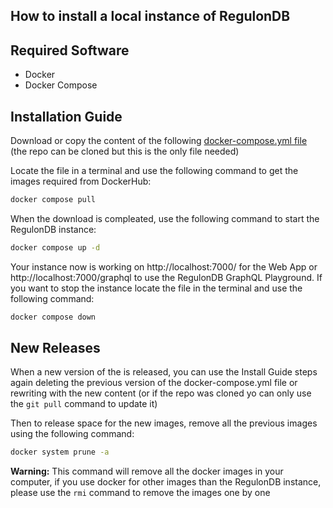 ## How to install a local instance of RegulonDB

## Required Software
- Docker
- Docker Compose

## Installation Guide

Download or copy the content of the following [docker-compose.yml file](https://github.com/regulondbunam/regulondb-app-docker/blob/main/docker-compose.yml) (the repo can be cloned but this is the only file needed)

Locate the file in a terminal and use the following command to get the images required from DockerHub: 

```bash
docker compose pull
```

When the download is compleated, use the following command to start the RegulonDB instance:
```bash
docker compose up -d
````

Your instance now is working on http://localhost:7000/ for the Web App or http://localhost:7000/graphql to use the RegulonDB GraphQL Playground. If you want to stop the instance locate the file in the terminal and use the following command:
```bash
docker compose down
```

## New Releases
When a new version of the is released, you can use the Install Guide steps again deleting the previous version of the docker-compose.yml file or rewriting with the new content (or if the repo was cloned yo can only use the ```git pull``` command to update it)

Then to release space for the new images, remove all the previous images using the following command:
```bash
docker system prune -a
```
**Warning:** This command will remove all the docker images in your computer, if you use docker for other images than the RegulonDB instance, please use the ```rmi``` command to remove the images one by one
